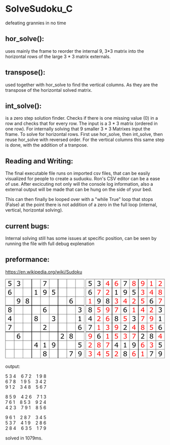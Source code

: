 # SolveSudoku_C
defeating grannies in no time


## hor_solve():

uses mainly the frame to reorder the internal 9, 3*3 matrix into the horizontal rows of the large 3 * 3 matrix externals.

## transpose():

used together with hor_solve to find the vertical columns. As they are the transpose of the horizontal solved matrix.

## int_solve():

is a zero step solution finder. Checks if there is one missing value (0) in a row and checks that for every row. The input is a 3 * 3 matrix (ordered in one row). 
For internally solving that 9 smaller 3 * 3 Matrixes input the frame. 
To solve for horizontal rows. First use hor_solve, then int_solve, then reuse hor_solve with reversed order. For the vertical columns this same step is done,
with the addition of a tranpose. 

## Reading and Writing:

The final executable file runs on imported csv files, that can be easily visualized for people to create a suduoku. Ron's CSV editor can be a ease of use. After excicuting not only will the console log information, also a external output will be made that can be hung on the side of your bed.

This can then finally be looped over with a "while True" loop that stops (False) at the point there is not addition of a zero in the full loop (internal, vertical, horizontal solving).

## current bugs:

Internal solving still has some issues at specific position, can be seen by running the file with full debug explenation

## preformance:

https://en.wikipedia.org/wiki/Sudoku 

![alt text](https://github.com/CurrencyFinn/SolveSudoku_C/blob/master/info/Sudoku_Puzzle_by_L2G-20050714_standardized_layout.svg.png?raw=true)
![alt text](https://github.com/CurrencyFinn/SolveSudoku_C/blob/master/info/250px-Sudoku_Puzzle_by_L2G-20050714_solution_standardized_layout.svg.png?raw=true)

output:

5 3 4 &nbsp; &nbsp;6 7 2 &nbsp; &nbsp;1 9 8   
6 7 8 &nbsp; &nbsp;1 9 5 &nbsp; &nbsp;3 4 2   
9 1 2 &nbsp; &nbsp;3 4 8 &nbsp; &nbsp;5 6 7   

8 5 9 &nbsp; &nbsp;4 2 6 &nbsp; &nbsp;7 1 3   
7 6 1 &nbsp; &nbsp;8 5 3 &nbsp; &nbsp;9 2 4   
4 2 3 &nbsp; &nbsp;7 9 1 &nbsp; &nbsp;8 5 6   

9 6 1 &nbsp; &nbsp;2 8 7 &nbsp; &nbsp;3 4 5   
5 3 7 &nbsp; &nbsp;4 1 9 &nbsp; &nbsp;2 8 6   
2 8 4 &nbsp; &nbsp;6 3 5 &nbsp; &nbsp;1 7 9   

solved in 1079ms.
